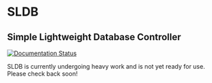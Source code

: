# SLDB
## Simple Lightweight Database Controller

[![Documentation Status](https://readthedocs.org/projects/sldb/badge/?version=latest)](http://sldb.readthedocs.io/en/latest/?badge=latest)

SLDB is currently undergoing heavy work and is not yet ready for use. Please check back soon!